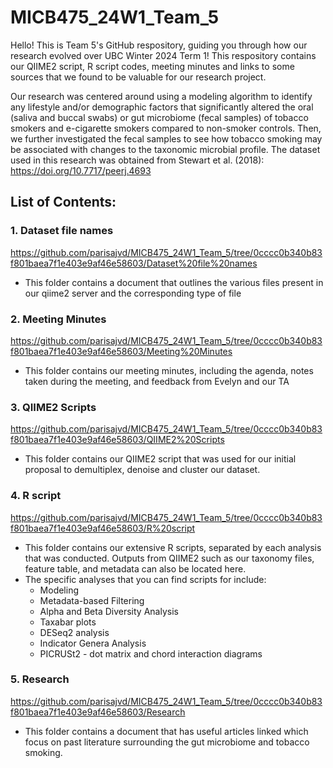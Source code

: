 # MICB475_24W1_Team_5

Hello! This is Team 5's GitHub respository, guiding you through how our research evolved over UBC Winter 2024 Term 1! This respository contains our QIIME2 script, R script codes, meeting minutes and links to some sources that we found to be valuable for our research project. 

Our research was centered around using a modeling algorithm to identify any lifestyle and/or demographic factors that significantly altered the oral (saliva and buccal swabs) or gut microbiome (fecal samples) of tobacco smokers and e-cigarette smokers compared to non-smoker controls. Then, we further investigated the fecal samples to see how tobacco smoking may be associated with changes to the taxonomic microbial profile. The dataset used in this research was obtained from Stewart et al. (2018): https://doi.org/10.7717/peerj.4693

## List of Contents:
### 1. Dataset file names
https://github.com/parisajvd/MICB475_24W1_Team_5/tree/0cccc0b340b83f801baea7f1e403e9af46e58603/Dataset%20file%20names
- This folder contains a document that outlines the various files present in our qiime2 server and the corresponding type of file 
### 2. Meeting Minutes
https://github.com/parisajvd/MICB475_24W1_Team_5/tree/0cccc0b340b83f801baea7f1e403e9af46e58603/Meeting%20Minutes
- This folder contains our meeting minutes, including the agenda, notes taken during the meeting, and feedback from Evelyn and our TA
### 3. QIIME2 Scripts
https://github.com/parisajvd/MICB475_24W1_Team_5/tree/0cccc0b340b83f801baea7f1e403e9af46e58603/QIIME2%20Scripts
- This folder contains our QIIME2 script that was used for our initial proposal to demultiplex, denoise and cluster our dataset. 
### 4. R script
https://github.com/parisajvd/MICB475_24W1_Team_5/tree/0cccc0b340b83f801baea7f1e403e9af46e58603/R%20script
- This folder contains our extensive R scripts, separated by each analysis that was conducted. Outputs from QIIME2 such as our taxonomy files, feature table, and metadata can also be located here.
- The specific analyses that you can find scripts for include:
  - Modeling
  - Metadata-based Filtering
  - Alpha and Beta Diversity Analysis
  - Taxabar plots
  - DESeq2 analysis
  - Indicator Genera Analysis
  - PICRUSt2 - dot matrix and chord interaction diagrams
### 5. Research
https://github.com/parisajvd/MICB475_24W1_Team_5/tree/0cccc0b340b83f801baea7f1e403e9af46e58603/Research
- This folder contains a document that has useful articles linked which focus on past literature surrounding the gut microbiome and tobacco smoking. 
